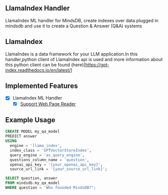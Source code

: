 ## LlamaIndex Handler
LlamaIndex ML handler for MindsDB, create indexes over data plugged in mindsdb and use it to create a Question & Answer (Q&A) systems

## LlamaIndex
LlamaIndex is a data framework for your LLM application.In this handler,python client of LlamaIndex api is used and more information about this python client can be found (here)[https://gpt-index.readthedocs.io/en/latest/]

## Implemented Features
- [x] LlamaIndex ML Handler
  - [x] [Support Web Page Reader](https://gpt-index.readthedocs.io/en/latest/examples/data_connectors/WebPageDemo.html)

## Example Usage
~~~sql
CREATE MODEL my_qa_model
PREDICT answer
USING 
  engine = 'llama_index', 
  index_class = 'GPTVectorStoreIndex',
  query_engine = 'as_query_engine', 
  questions_column_name = 'question',
  openai_api_key = '{your_openai_api_key}',
  source_url_link = '{your_source_url_link}';
~~~~

~~~sql
SELECT question, answer
FROM mindsdb.my_qa_model
WHERE question = 'Who founded MindsDB?";
~~~~
